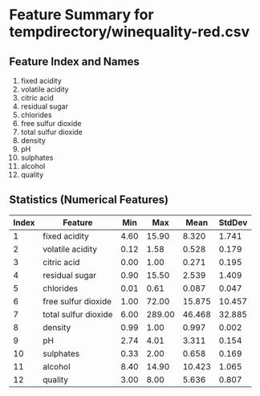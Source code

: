 # Feature Summary for  tempdirectory/winequality-red.csv

## Feature Index and Names 
1. fixed acidity
2. volatile acidity
3. citric acid
4. residual sugar
5. chlorides
6. free sulfur dioxide
7. total sulfur dioxide
8. density
9. pH
10. sulphates
11. alcohol
12. quality
## Statistics (Numerical Features)
| Index | Feature           | Min  | Max  | Mean  | StdDev |
|-------|-------------------|------|------|-------|--------|
|1|fixed acidity|4.60|15.90|8.320|1.741|
|2|volatile acidity|0.12|1.58|0.528|0.179|
|3|citric acid|0.00|1.00|0.271|0.195|
|4|residual sugar|0.90|15.50|2.539|1.409|
|5|chlorides|0.01|0.61|0.087|0.047|
|6|free sulfur dioxide|1.00|72.00|15.875|10.457|
|7|total sulfur dioxide|6.00|289.00|46.468|32.885|
|8|density|0.99|1.00|0.997|0.002|
|9|pH|2.74|4.01|3.311|0.154|
|10|sulphates|0.33|2.00|0.658|0.169|
|11|alcohol|8.40|14.90|10.423|1.065|
|12|quality|3.00|8.00|5.636|0.807|
